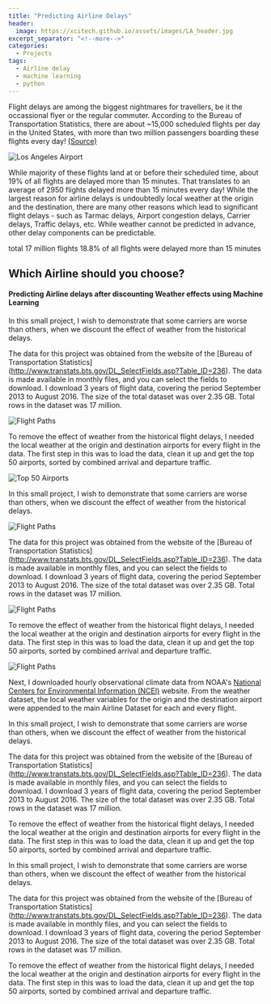 ```yaml
---
title: "Predicting Airline Delays"
header:
  image: https://xcitech.github.io/assets/images/LA_header.jpg
excerpt_separator: "<!--more-->"
categories:
  - Projects
tags:
  - Airline delay
  - machine learning
  - python
---
```



Flight delays are among the biggest nightmares for travellers, be it the occassional flyer or the regular commuter. According to the Bureau of Transportation Statistics, there are about ~15,000 scheduled flights per day in the United States, with more than two million passengers boarding these flights every day! [(Source)](http://www.nytimes.com/2013/02/12/business/2012-was-the-safest-year-for-airlines-globally-since-1945.html?pagewanted=all&_r=0) 

![Los Angeles Airport][la]

While majority of these flights land at or before their scheduled time, about 19% of all flights are delayed more than 15 minutes. That translates to an average of 2950 flights delayed more than 15 minutes every day! While the largest reason for airline delays is undoubtedly local weather at the origin and the destination, there are many other reasons which lead to significant flight delays - such as Tarmac delays, Airport congestion delays, Carrier delays, Traffic delays, etc. While weather cannot be predicted in advance, other delay components can be predictable. 




total 17 million flights
18.8% of all flights were delayed more than 15 minutes




## Which Airline should you choose?
#### Predicting Airline delays after discounting Weather effects using Machine Learning

 

<script
    src="https://xcitech.github.io/assets/images/interact_barchart.js"
    id="c5337aae-d319-4bc7-a934-be6a5a72136d"
    data-bokeh-model-id="d714bbcf-c194-4ca9-9974-45cfdce5772e"
    data-bokeh-doc-id="cd4e7877-5ca3-4248-8364-5010d1e17c53"
></script>

In this small project, I wish to demonstrate that some carriers are worse than others, when we discount the effect of weather from the historical delays. 

The data for this project was obtained from the website of the [Bureau of Transportation Statistics] (http://www.transtats.bts.gov/DL_SelectFields.asp?Table_ID=236). The data is made available in monthly files, and you can select the fields to download. I download 3 years of flight data, covering the period September 2013 to August 2016. The size of the total dataset was over 2.35 GB. Total rows in the dataset was 17 million.

![Flight Paths][bar_plot1]

To remove the effect of weather from the historical flight delays, I needed the local weather at the origin and destination airports for every flight in the data. The first step in this was to load the data, clean it up and get the top 50 airports, sorted by combined arrival and departure traffic. 

![Top 50 Airports][top50]


In this small project, I wish to demonstrate that some carriers are worse than others, when we discount the effect of weather from the historical delays. 

![Flight Paths][bar_plot2]

The data for this project was obtained from the website of the [Bureau of Transportation Statistics] (http://www.transtats.bts.gov/DL_SelectFields.asp?Table_ID=236). The data is made available in monthly files, and you can select the fields to download. I download 3 years of flight data, covering the period September 2013 to August 2016. The size of the total dataset was over 2.35 GB. Total rows in the dataset was 17 million.

![Flight Paths][flight_paths]

To remove the effect of weather from the historical flight delays, I needed the local weather at the origin and destination airports for every flight in the data. The first step in this was to load the data, clean it up and get the top 50 airports, sorted by combined arrival and departure traffic. 

![Flight Paths][violin_plot]

Next, I downloaded hourly observational climate data from NOAA's [National Centers for Environmental Information (NCEI)](https://www.ncdc.noaa.gov) website. From the weather dataset, the local weather variables for the origin and the destination airport were appended to the main Airline Dataset for each and every flight.

<script
    src="https://xcitech.github.io/assets/images/heatmap.js"
    id="54c6a8d0-8eda-4df8-bfe2-a827131e6bf1"
    data-bokeh-model-id="f9c8fff2-14ec-4ef8-b948-771467a19e83"
    data-bokeh-doc-id="1eb87fbd-42d6-49c5-970e-94c4236e0ae2"
></script>


In this small project, I wish to demonstrate that some carriers are worse than others, when we discount the effect of weather from the historical delays. 

The data for this project was obtained from the website of the [Bureau of Transportation Statistics] (http://www.transtats.bts.gov/DL_SelectFields.asp?Table_ID=236). The data is made available in monthly files, and you can select the fields to download. I download 3 years of flight data, covering the period September 2013 to August 2016. The size of the total dataset was over 2.35 GB. Total rows in the dataset was 17 million.

To remove the effect of weather from the historical flight delays, I needed the local weather at the origin and destination airports for every flight in the data. The first step in this was to load the data, clean it up and get the top 50 airports, sorted by combined arrival and departure traffic. 


<script
    src="https://xcitech.github.io/assets/images/interact_barchart2.js"
    id="9e4c8634-1d8e-4786-a396-661105dea8cb"
    data-bokeh-model-id="ce463129-74ff-45f8-a0cb-0a6cdd899ab3"
    data-bokeh-doc-id="f0ff9bcb-d59a-4d2a-afbc-914a6d818cb0"
></script>

In this small project, I wish to demonstrate that some carriers are worse than others, when we discount the effect of weather from the historical delays. 

The data for this project was obtained from the website of the [Bureau of Transportation Statistics] (http://www.transtats.bts.gov/DL_SelectFields.asp?Table_ID=236). The data is made available in monthly files, and you can select the fields to download. I download 3 years of flight data, covering the period September 2013 to August 2016. The size of the total dataset was over 2.35 GB. Total rows in the dataset was 17 million.

To remove the effect of weather from the historical flight delays, I needed the local weather at the origin and destination airports for every flight in the data. The first step in this was to load the data, clean it up and get the top 50 airports, sorted by combined arrival and departure traffic. 

<script
    src="https://xcitech.github.io/assets/images/heatmap2.js"
    id="357c7544-a8ed-4237-8cc1-6955d759e491"
    data-bokeh-model-id="ae001df7-adfa-4111-a45c-87993afa1419"
    data-bokeh-doc-id="7b5845f1-43bf-4d3c-b0dc-02d0f2271ac4"
></script>

[la]: https://xcitech.github.io/assets/images/LA_airport_composite.jpg "Los Angeles Airport Traffic Composite"


[top50]: https://xcitech.github.io/assets/images/top50.png "Top 50 Airports"
[flight_paths]: https://xcitech.github.io/assets/images/flight_paths.png "Flight Paths"
[bar_plot1]: https://xcitech.github.io/assets/images/delay_bar_plot1.png "Flight Paths"
[bar_plot2]: https://xcitech.github.io/assets/images/delay_bar_plot2.png "Flight Paths"
[violin_plot]: https://xcitech.github.io/assets/images/delay_violin_plot.png "Flight Paths"
